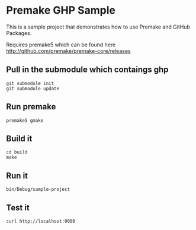 # Premake GHP Sample

This is a sample project that demonstrates how to use Premake and GitHub Packages.

Requires premake5 which can be found here http://github.com/premake/premake-core/releases

## Pull in the submodule which contaings ghp

    git submodule init
    git submodule update

## Run premake

    premake5 gmake

## Build it

    cd build
    make

## Run it

    bin/Debug/sample-project 

## Test it

    curl http://localhost:9000

